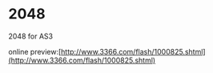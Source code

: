 # 2048
2048 for AS3

online preview:[http://www.3366.com/flash/1000825.shtml](http://www.3366.com/flash/1000825.shtml)
